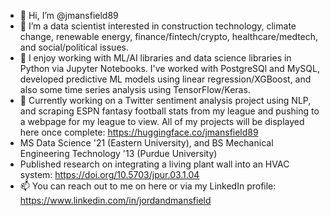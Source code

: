 - 👋 Hi, I’m @jmansfield89
- 👀 I’m a data scientist interested in construction technology, climate change, renewable energy, finance/fintech/crypto, healthcare/medtech, and social/political issues.
- 🌱 I enjoy working with ML/AI libraries and data science libraries in Python via Jupyter Notebooks. I've worked with PostgreSQl and MySQL, developed predictive ML models using linear regression/XGBoost, and also some time series analysis using TensorFlow/Keras.
- 🚧 Currently working on a Twitter sentiment analysis project using NLP, and scraping ESPN fantasy football stats from my league and pushing to a webpage for my league to view. All of my projects will be displayed here once complete: https://huggingface.co/jmansfield89
- MS Data Science '21 (Eastern University), and BS Mechanical Engineering Technology '13 (Purdue University)
- Published research on integrating a living plant wall into an HVAC system: https://doi.org/10.5703/jpur.03.1.04                 
- 📫 You can reach out to me on here or via my LinkedIn profile: https://www.linkedin.com/in/jordandmansfield

<!---
jmansfield89/jmansfield89 is a ✨ special ✨ repository because its `README.md` (this file) appears on your GitHub profile.
You can click the Preview link to take a look at your changes.
--->
